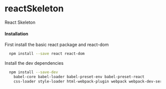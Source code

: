 # reactSkeleton
React Skeleton

#### Installation

First install the basic react package and react-dom

```bash
  npm install --save react react-dom
```

Install the dev dependencies

```bash
  npm install --save-dev 
    babel-core babel-loader babel-preset-env babel-preset-react
    css-loader style-loader html-webpack-plugin webpack webpack-dev-server
```

